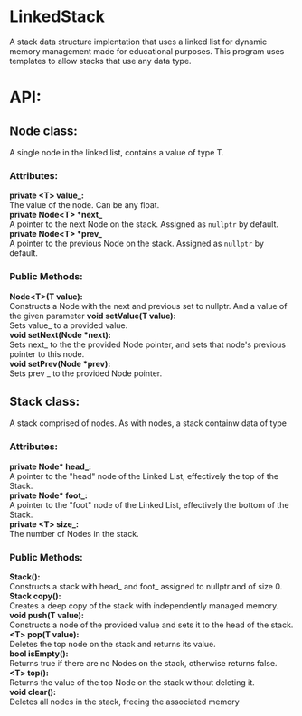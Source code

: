 # LinkedStack
A stack data structure implentation that uses a linked list for dynamic memory management made for educational purposes. This program uses templates to allow stacks that use any data type.


# API:
## Node class:
A single node in the linked list, contains a value of type T.
### Attributes:
**private \<T> value_:**<br>
The value of the node. Can be any float.<br>
**private Node\<T> \*next_** <br>
A pointer to the next Node on the stack. Assigned as `nullptr` by default.<br>
**private Node\<T> \*prev_** <br>
A pointer to the previous Node on the stack. Assigned as `nullptr` by default.<br>
### Public Methods:
**Node\<T>(T value):**<br>
Constructs a Node with the next and previous set to  nullptr. And a value of the given parameter
**void setValue(T value):**<br>
Sets value_ to a provided value.<br>
**void setNext(Node<T> *next):**<br>
Sets next_ to the the provided Node pointer, and sets that node's previous pointer to this node.<br>
**void setPrev(Node<T> *prev):**<br>
Sets prev _ to the provided Node pointer.<br>
## Stack class:
A stack comprised of nodes. As with nodes, a stack containw data of type <T>
### Attributes:
**private Node<T>\* head_:**<br>
A pointer to the "head" node of the Linked List, effectively the top of the Stack.<br>
**private Node<T>\* foot_:**<br>
A pointer to the "foot" node of the Linked List, effectively the bottom of the Stack.<br>
**private \<T> size_:**<br>
The number of Nodes in the stack.<br>
### Public Methods:
**Stack():**<br>
Constructs a stack with head_ and foot_ assigned to nullptr and of size 0.<br>
**Stack copy():**<br>
Creates a deep copy of the stack with independently managed memory. <br>
**void push(T value):**<br>
Constructs a node of the provided value and sets it to the head of the stack.<br>
**\<T> pop(T value):**<br>
Deletes the top node on the stack and returns its value. <br>
**bool isEmpty():**<br>
Returns true if there are no Nodes on the stack, otherwise returns false.<br>
**\<T> top():**<br>
Returns the value of the top Node on the stack without deleting it.<br>
**void clear():**<br>
Deletes all nodes in the stack, freeing the associated memory





